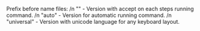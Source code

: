 Prefix before name files:
/n "" - Version with accept on each steps running command.
/n "auto" - Version for automatic running command.
/n "universal" - Version with unicode language for any keyboard layout.

